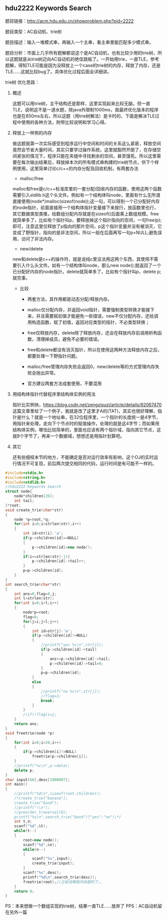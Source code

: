 ## hdu2222 Keywords Search

题目链接：http://acm.hdu.edu.cn/showproblem.php?pid=2222

题目类型：AC自动机、trie树

题目描述：输入一堆模式串，再输入一个主串，看主串里能匹配多少模式串。

题目分析：市面上几乎所有题解都说这个是AC自动机，也有比较少用的trie树，所以这题就是从trie树迈向AC自动机的绝佳跳板了。一开始用trie，一直TLE，参考题解，得知TLE可能是因为没释放上一个case的trie树的内存，释放了内存，还是TLE……这就比较bug了。具体优化过程后面会详细讲。

trie树 优化思路：

1. 概述

    这题可以用trie树，主干结构还是那样，这里实现起来比较无脑，但一直TLE，说明这不是一道水题，除java外限制1000ms，我最终优化版本的程序也是在850ms左右，所以这题（用trie树解法）是卡时的，下面是解决TLE过程中使用的各种方法，附带比较说明和学习心得。
    
2. 释放上一样例的内存

    做这题我第一次实际感受到程序运行中空间和时间的关系这么紧密，释放空间竟然会节省大量时间，其实只要学过操作系统，这里就豁然开朗了，在存储空间紧张的情况下，程序只能在夹缝中寻找剩余的空间，甚至饿死。所以这里需要在每次输出结果后，释放掉本次的所有模式串构建的trie树节点，供下个样例使用，这里简单讨论c/c++的内存分配及回收机制，有两套办法
    
    + malloc/free
    
    malloc和free是c/c++标准库里的一套分配/回收内存的函数，使用这两个函数需要引入stdlib.h这个头文件。例如有一个结构体叫node，里面有什么无所谓直接使用(node*)malloc(sizeof(node));这一句，可以得到一个已分配好内存的node指针，前面直接用一个结构体指针变量接下来就行，放函数里也行，其它数据类型类推，给数组分配内存就是在sizeof()后面乘上数组规模。free就简单多了，比如有个指针叫p，要释放掉这个指针指向的空间，一句free(p);即可，注意这里仅释放了p指向的那片空间，p这个指针变量并没有被消灭，它变成了野指针，指向的是非法空间，所以一般在后面再写一句p=NULL;避免误用，访问了非法内存。
    
    + new/delete
    
    new和delete是c++的操作符，就是说纯c里没法用这两个东西，其使用不需要引入什么头文件。如有一个结构体叫node，那么new node();就返回了一个已分配好内存的node指针。delete就简单多了，比如有个指针叫p，delete p;就完事。
    
    + 比较
    
      - 两套方法，其作用都是动态分配/释放内存。
    
      - malloc仅分配内存，并返回void指针，需要强制类型转换才能接下来，并且需要赋初值才能避免一些错误，new不仅分配内存，还给调用构造函数，赋了初值，返回对应类型的指针，不必类型转换；
    
      - free仅释放内存，delete除了释放内存，还会在释放内存前调用析构函数，清理掉成员，避免不必要的错误。
    
      - free和delete都没有消灭指针，所以在使用这两种方法释放内存之后，都要处理一下野指针问题。
    
      - malloc/free管理内存失败会返回0，new/delete等的方式管理内存失败会抛出异常。

      - 官方建议两套方法成套使用，不要混用
      
3. 用结构体指针代替程序里结构体实例的用法

    指针比实例快，https://blog.csdn.net/zengzisuzi/article/details/92067470 这篇文章里给了一个例子，我就是改了这里才A的(TAT)，其实也很好理解，指针是什么？就是一个地址串，在32位程序里，一个指针的长度统一是4字节，用指针来处理，走向下个节点时的赋值操作，处理的就是这4字节；而如果用结构体实例，哪怕比较简单的，里面也应该有两个指针域，指向其它节点，这就8个字节了，再来一个数据域，想想还是用指针划算吧。
    
4. 其它

    还有些细枝末节的地方，不能确定是否对运行效率有影响，这个OJ的实时运行情况不可复现，前后两次提交相同的代码，运行时间是有可能不一样的。

```c++
#include<stdio.h>
#include<string.h>
#include<stdlib.h>
//hdu2222 Keywords Search
struct node{
    node*children[26];
    int tail;
}*root;
void create_trie(char*str)
{
    node *p=root,*q;
    for(int i=0;i<strlen(str);i++)
    {
        int id=str[i]-'a';
        if(p->children[id]==NULL)
        {
            p->children[id]=new node();
        }
        if(i==strlen(str)-1){
            p->children[id]->tail++;
        }
        p=p->children[id];
    }
}
int search_trie(char*str)
{
    int ans=0,flag=0,j;
    int l=strlen(str);
    for(int i=0;i<l;i++)
    {
        node*p=root;
        flag=0;
        for(j=i;j<l;j++)
        {
            int id=str[j]-'a';
            if(p->children[id]!=NULL)
            {
                //printf("yes %c\n",str[j]);
                if(p->children[id]->tail)
                {
                    ans+=p->children[id]->tail;
                    p->children[id]->tail=0;
                }
                p=p->children[id];
            }
            else
            {
                //printf("no %c\n",str[j]);
                //flag=1;
                break;
            }
        }
        //if(!flag)i=j;
    }
    return ans;
}
void freetrie(node *p)
{
    for(int i=0;i<26;i++)
    {
        if(p->children[i]!=NULL)
            freetrie(p->children[i]);
    }
    //printf("%c\n",p->data);
    delete p;
}
char input[66],desc[1000007];
int main()
{
    //printf("%d\n",sizeof(root.children));
    /*create_trie("banana");
    create_trie("band");
    //printf("!\n");
    //preorder_traversal(0);
    printf("%s\n",search_trie("band")?"yes":"no");*/
    int t,n;
    scanf("%d",&t);
    while(t--)
    {
        root=new node();
        scanf("%d",&n);
        while(n--)
        {
            scanf("%s",input);
            create_trie(input);
        }
        scanf("%s",desc);
        printf("%d\n",search_trie(desc));
        freetrie(root);//之前没释放内存超时了。。
    }
    return 0;
}

```

PS：本来想做一个数组实现的trie树，结果一直TLE……放弃了
PPS：AC自动机留在另外一篇
